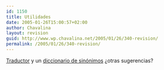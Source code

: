 ```yaml
---
id: 1150
title: Utilidades
date: 2005-01-26T15:00:57+02:00
author: Chavalina
layout: revision
guid: http://www.wp.chavalina.net/2005/01/26/340-revision/
permalink: /2005/01/26/340-revision/
---
```

<a href="http://www.elmundo.es/traductor/" target="_blank">Traductor</a> y un <a href="http://www.lenguaje.com/herramientas/tesauro/default.htm" target="_blank">diccionario de sinónimos</a> &iquest;otras sugerencias?